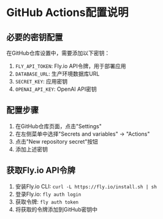 # GitHub Actions配置说明

## 必要的密钥配置

在GitHub仓库设置中，需要添加以下密钥：

1. `FLY_API_TOKEN`: Fly.io API令牌，用于部署应用
2. `DATABASE_URL`: 生产环境数据库URL
3. `SECRET_KEY`: 应用密钥
4. `OPENAI_API_KEY`: OpenAI API密钥

## 配置步骤

1. 在GitHub仓库页面，点击"Settings"
2. 在左侧菜单中选择"Secrets and variables" -> "Actions"
3. 点击"New repository secret"按钮
4. 添加上述密钥

## 获取Fly.io API令牌

1. 安装Fly.io CLI: `curl -L https://fly.io/install.sh | sh`
2. 登录Fly.io: `fly auth login`
3. 获取令牌: `fly auth token`
4. 将获取的令牌添加到GitHub密钥中
